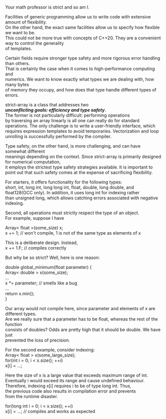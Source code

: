 Your math professor is strict and so am I.    
    
Facilities of generic programming allow us to write code with extensive amount of flexibility.    
On the other hand, the exact same facilities allow us to specify how flexible we want to be.    
This could not be more true with concepts of C++20. They are a convenient way to control the generality    
of templates.    
    
Certain fields require stronger type safety and more rigorous error handling than others.    
That is certainly the case when it comes to high-performance computing and    
numerics. We want to know exactly what types we are dealing with, how many bytes    
of memory they occupy, and how does that type handle different types of errors.    
    
strict-array is a class that addresses two    
***unconflicting goals: efficiency and type safety***.    
The former is not particularly difficult: performing operations    
by traversing an array linearly is all one can really do for standard    
operations. The only challenge is to write a user-friendly interface, which    
requires expression templates to avoid temporaries. Vectorization and loop    
unrolling is successfully performed by the compiler.    
    
Type safety, on the other hand, is more challenging, and can have somewhat different    
meanings depending on the context. Since strict-array is primarily designed for numerical computation,    
it employs the strictest type safety strategies available. It is important to point out that
such safety comes at the expense of sacrificing flexibility.    
    
For starters, it offers functionality for the following types:    
short, int, long int, long long int, float, double, long double, and    
float128(GCC only). In addition, it uses long int for indexing rather    
than unsigned long, which allows catching errors associated with negative    
indexing.    
    
Second, all operations must strictly respect the type of an object.    
For example, suppose I have    
    
Array< float >(some_size) x;    
x += 1; //  won't compile, 1 is not of the same type as elements of x    
    
This is a deliberate design. Instead,    
x += 1.F; //  compiles correctly    
    
But why be so strict? Well, here is one reason:    
    
double global_minimum(float parameter) {    
   Array< double > x(some_size);    
   ...    
   x *= parameter;  // smells like a bug    
   ...    
   return x.min();    
}    
    
Our array would not compile here, since parameter and elements of x are different types.    
Are we really sure that a parameter has to be float, whereas the rest of the function    
consists of doubles? Odds are pretty high that it should be double. We have just    
prevented the loss of precision.  
  
For the second example, consider indexing:  
Array< float > x(some_large_size);  
for(int i = 0; i < x.size(); ++i)  
   x[i] = ...;  
  
Here the size of x is a large value that exceeds maximum range of int.  
Eventually i would exceed its range and cause undefined behaviour.  
Therefore, indexing x[i] requires i to be of type long int. Thus,  
the previous code also results in compilation error and prevents  
from the runtime disaster.  
  
for(long int i = 0; i < x.size(); ++i)  
   x[i] = ...;  // compiles and works as expected  
  
  
    
